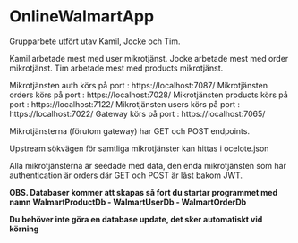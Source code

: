 # OnlineWalmartApp

Grupparbete utfört utav Kamil, Jocke och Tim.

Kamil arbetade mest med user mikrotjänst.
Jocke arbetade mest med order mikrotjänst.
Tim arbetade mest med products mikrotjänst.

Mikrotjänsten auth körs på port : https://localhost:7087/
Mikrotjänsten orders körs på port : https://localhost:7028/
Mikrotjänsten products körs på port : https://localhost:7122/
Mikrotjänsten users körs på port : https://localhost:7022/
Gateway körs på port : https://localhost:7065/

Mikrotjänsterna (förutom gateway) har GET och POST endpoints.

Upstream sökvägen för samtliga mikrotjänster kan hittas i ocelote.json

Alla mikrotjänsterna är seedade med data, den enda mikrotjänsten som har authentication är orders där GET och POST är låst bakom JWT.

**OBS. Databaser kommer att skapas så fort du startar programmet med namn
WalmartProductDb -
WalmartUserDb -
WalmartOrderDb**

**Du behöver inte göra en database update, det sker automatiskt vid körning**
